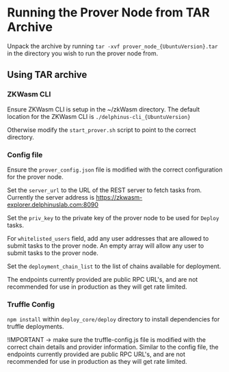 # Running the Prover Node from TAR Archive

Unpack the archive by running `tar -xvf prover_node_{UbuntuVersion}.tar` in the directory you wish to run the prover node from.

## Using TAR archive

### ZKWasm CLI

Ensure ZKWasm CLI is setup in the ~/zkWasm directory.
The default location for the ZKWasm CLI is `./delphinus-cli_{UbuntuVersion}`

Otherwise modify the `start_prover.sh` script to point to the correct directory.

### Config file

Ensure the `prover_config.json` file is modified with the correct configuration for the prover node.

Set the `server_url` to the URL of the REST server to fetch tasks from. Currently the server address is https://zkwasm-explorer.delphinuslab.com:8090

Set the `priv_key` to the private key of the prover node to be used for `Deploy` tasks.

For `whitelisted_users` field, add any user addresses that are allowed to submit tasks to the prover node.
An empty array will allow any user to submit tasks to the prover node.

Set the `deployment_chain_list` to the list of chains available for deployment.

The endpoints currently provided are public RPC URL's, and are not recommended for use in production as they will get rate limited.

### Truffle Config

`npm install` within `deploy_core/deploy` directory to install dependencies for truffle deployments.

!IMPORTANT -> make sure the truffle-config.js file is modified with the correct chain details and provider information.
Similar to the config file, the endpoints currently provided are public RPC URL's, and are not recommended for use in production as they will get rate limited.
